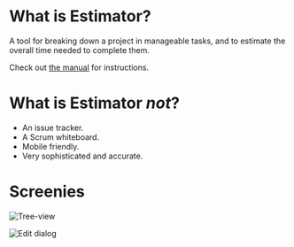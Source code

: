 
What is Estimator?
==================

A tool for breaking down a project in manageable tasks, and to estimate the overall time needed to complete them.

Check out [the manual](http:/geon.github.io/estimator/manual.html) for instructions.


What is Estimator *not*?
========================

* An issue tracker.
* A Scrum whiteboard.
* Mobile friendly.
* Very sophisticated and accurate.


Screenies
=========

![Tree-view](http://geon.github.io/estimator/github-readme-images/tree-view.jpg)

![Edit dialog](http://geon.github.io/estimator/github-readme-images/edit-dialog.jpg)
